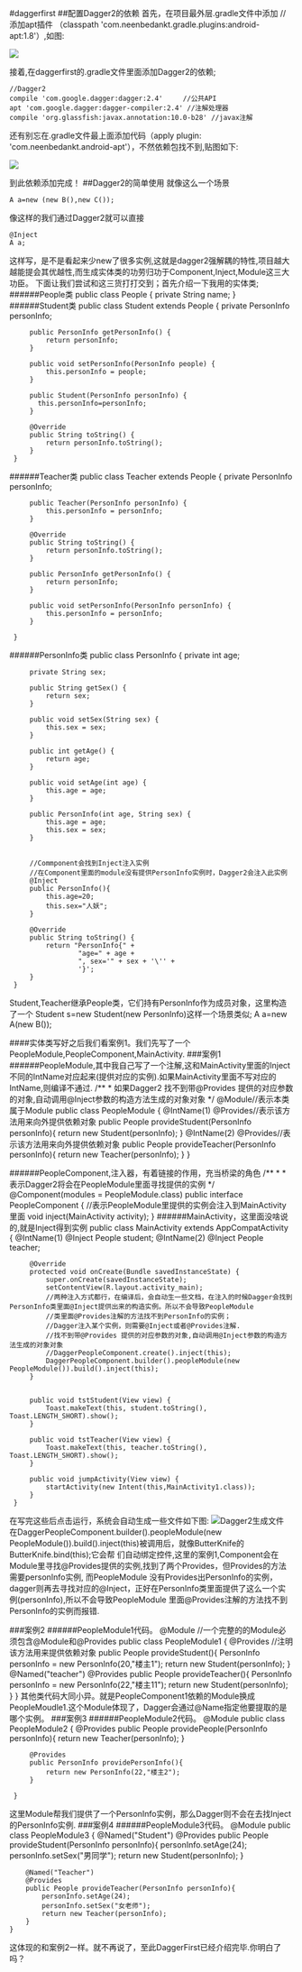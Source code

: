 #daggerfirst
##配置Dagger2的依赖
首先，在项目最外层.gradle文件中添加 //添加apt插件 （classpath 'com.neenbedankt.gradle.plugins:android-apt:1.8'）,如图:

![](https://github.com/mar-sir/daggerExample/blob/master/DaggerExample/daggerfirst/imgs/step1.png?raw=true)

接着,在daggerfirst的.gradle文件里面添加Dagger2的依赖;
    
    //Dagger2
    compile 'com.google.dagger:dagger:2.4'     //公共API
    apt 'com.google.dagger:dagger-compiler:2.4' //注解处理器
    compile 'org.glassfish:javax.annotation:10.0-b28' //javax注解
还有别忘在.gradle文件最上面添加代码（apply plugin: 'com.neenbedankt.android-apt'），不然依赖包找不到,贴图如下:

![](https://github.com/mar-sir/daggerExample/blob/master/DaggerExample/daggerfirst/imgs/step2.png?raw=true)

到此依赖添加完成！
##Dagger2的简单使用
就像这么一个场景   
    
    A a=new (new B(),new C());
像这样的我们通过Dagger2就可以直接

    @Inject
    A a;
这样写，是不是看起来少new了很多实例,这就是dagger2强解耦的特性,项目越大越能提会其优越性,而生成实体类的功劳归功于Component,Inject,Module这三大功臣。
下面让我们尝试和这三货打打交到；首先介绍一下我用的实体类;
######People类
     public class People {
         private String name;
     }
######Student类
     public class Student extends People {
         private PersonInfo personInfo;
     
         public PersonInfo getPersonInfo() {
             return personInfo;
         }
     
         public void setPersonInfo(PersonInfo people) {
             this.personInfo = people;
         }
     
         public Student(PersonInfo personInfo) {
           this.personInfo=personInfo;
         }
     
         @Override
         public String toString() {
             return personInfo.toString();
         }
     }

######Teacher类
     public class Teacher extends People {
         private PersonInfo personInfo;
     
         public Teacher(PersonInfo personInfo) {
             this.personInfo = personInfo;
         }
     
         @Override
         public String toString() {
             return personInfo.toString();
         }
     
         public PersonInfo getPersonInfo() {
             return personInfo;
         }
     
         public void setPersonInfo(PersonInfo personInfo) {
             this.personInfo = personInfo;
         }
     
     }
######PersonInfo类
     public class PersonInfo {
         private int age;
     
         private String sex;
     
         public String getSex() {
             return sex;
         }
     
         public void setSex(String sex) {
             this.sex = sex;
         }
     
         public int getAge() {
             return age;
         }
     
         public void setAge(int age) {
             this.age = age;
         }
     
         public PersonInfo(int age, String sex) {
             this.age = age;
             this.sex = sex;
         }
      
          
         //Commponent会找到Inject注入实例
         //在Component里面的module没有提供PersonInfo实例时，Dagger2会注入此实例
         @Inject
         public PersonInfo(){
             this.age=20;
             this.sex="人妖";
         }
     
         @Override
         public String toString() {
             return "PersonInfo{" +
                     "age=" + age +
                     ", sex='" + sex + '\'' +
                     '}';
         }
     }
Student,Teacher继承People类，它们持有PersonInfo作为成员对象，这里构造了一个 Student s=new Student(new PersonInfo)这样一个场景类似;
A a=new A(new B());

####实体类写好之后我们看案例1。我们先写了一个PeopleModule,PeopleComponent,MainActivity.
###案例1
######PeopleModule,其中我自己写了一个注解,这和MainActivity里面的Inject不同的IntName对应起来(提供对应的实例).如果MainActivity里面不写对应的IntName,则编译不通过.
      /**
       * 如果Dagger2 找不到带@Provides 提供的对应参数的对象,自动调用@Inject参数的构造方法生成的对象对象
       */
      @Module//表示本类属于Module
      public class PeopleModule {
          @IntName(1)
          @Provides//表示该方法用来向外提供依赖对象
          public People provideStudent(PersonInfo personInfo){
              return new Student(personInfo);
          }
          @IntName(2)
          @Provides//表示该方法用来向外提供依赖对象
          public People provideTeacher(PersonInfo personInfo){
              return new Teacher(personInfo);
          }
      }
      
######PeopleComponent,注入器，有着链接的作用，充当桥梁的角色
     /**
      *
      * 表示Dagger2将会在PeopleModule里面寻找提供的实例
      */
     @Component(modules = PeopleModule.class)
     public interface PeopleComponent {
         //表示PeopleModule里提供的实例会注入到MainActivity里面
         void inject(MainActivity activity);
     }
######MainActivity，这里面没啥说的,就是Inject得到实例
     public class MainActivity extends AppCompatActivity {
         @IntName(1)
         @Inject
         People student;
         @IntName(2)
         @Inject
         People teacher;
         
         @Override
         protected void onCreate(Bundle savedInstanceState) {
             super.onCreate(savedInstanceState);
             setContentView(R.layout.activity_main);
             //两种注入方式都行，在编译后，会自动生一些文档，在注入的时候Dagger会找到PersonInfo类里面@Inject提供出来的构造实例。所以不会导致PeopleModule
             //类里面@Provides注解的方法找不到PersonInfo的实例；
             //Dagger注入某个实例，则需要@Inject或者@Provides注解.
             //找不到带@Provides 提供的对应参数的对象,自动调用@Inject参数的构造方法生成的对象对象
             //DaggerPeopleComponent.create().inject(this);
             DaggerPeopleComponent.builder().peopleModule(new PeopleModule()).build().inject(this);
         }
     
     
         public void tstStudent(View view) {
             Toast.makeText(this, student.toString(), Toast.LENGTH_SHORT).show();
         }
     
         public void tstTeacher(View view) {
             Toast.makeText(this, teacher.toString(), Toast.LENGTH_SHORT).show();
         }
     
         public void jumpActivity(View view) {
             startActivity(new Intent(this,MainActivity1.class));
         }
     }
在写完这些后点击运行，系统会自动生成一些文件如下图:
![Dagger2生成文件](https://github.com/mar-sir/daggerExample/blob/master/DaggerExample/daggerfirst/imgs/step3.png?raw=true)
在DaggerPeopleComponent.builder().peopleModule(new PeopleModule()).build().inject(this)被调用后，就像ButterKnife的ButterKnife.bind(this);它会帮
们自动绑定控件,这里的案例1,Component会在Module里寻找@Provides提供的实例,找到了两个Provides，但Provides的方法需要personInfo实例, 而PeopleModule
没有Provides出PersonInfo的实例，dagger则再去寻找对应的@Inject，正好在PersonInfo类里面提供了这么一个实例(personInfo),所以不会导致PeopleModule
里面@Provides注解的方法找不到PersonInfo的实例而报错.

###案例2
######PeopleModule1代码。
      @Module
      //一个完整的的Module必须包含@Module和@Provides
      public class PeopleModule1 {
          @Provides //注明该方法用来提供依赖对象
          public People provideStudent(){
              PersonInfo personInfo = new PersonInfo(20,"楼主1");
              return new Student(personInfo);
          }
          @Named("teacher")
          @Provides
          public People provideTeacher(){
              PersonInfo personInfo = new PersonInfo(22,"楼主11");
              return new Student(personInfo);
          }
      }
其他类代码大同小异。就是PeopleComponent1依赖的Module换成PeopleMoudle1.这个Module体现了，Dagger会通过@Name指定他要提取的是哪个实例。
###案例3
######PeopleModule2代码。
     @Module
     public class PeopleModule2 {
         @Provides
         public People providePeople(PersonInfo personInfo){
             return new Teacher(personInfo);
         }
     
         @Provides
         public PersonInfo providePersonInfo(){
             return new PersonInfo(22,"楼主2");
         }
     
     }
这里Module帮我们提供了一个PersonInfo实例，那么Dagger则不会在去找Inject的PersonInfo实例.
###案例4
######PeopleModule3代码。
    @Module
    public class PeopleModule3 {
        @Named("Student")
        @Provides
        public People provideStudent(PersonInfo personInfo){
            personInfo.setAge(24);
            personInfo.setSex("男同学");
            return new Student(personInfo);
        }
    
    
        @Named("Teacher")
        @Provides
        public People provideTeacher(PersonInfo personInfo){
            personInfo.setAge(24);
            personInfo.setSex("女老师");
            return new Teacher(personInfo);
        }
    }
这体现的和案例2一样。就不再说了，至此DaggerFirst已经介绍完毕.你明白了吗？